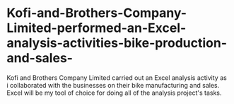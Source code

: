 # Kofi-and-Brothers-Company-Limited-performed-an-Excel-analysis-activities-bike-production-and-sales-
Kofi and Brothers Company Limited carried out an Excel analysis activity as i collaborated with the businesses on their bike manufacturing and sales. Excel will be my tool of choice for doing all of the analysis project's tasks.
